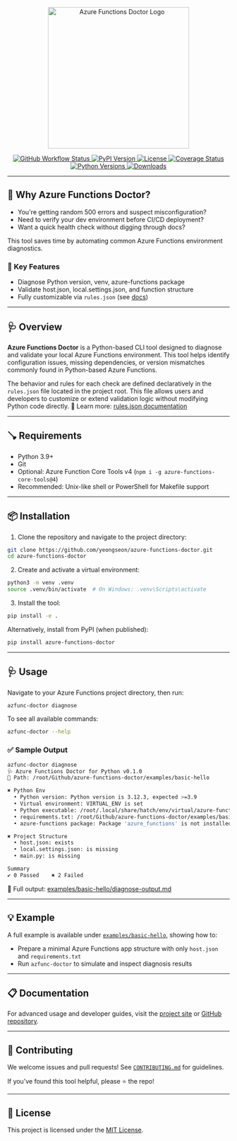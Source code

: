 <p align="center">
  <img src="https://raw.githubusercontent.com/yeongseon/azure-functions-doctor-for-python/main/logo_assets/logo_full.png" alt="Azure Functions Doctor Logo" width="320" />
</p>

<p align="center">
  <a href="https://github.com/yeongseon/azure-functions-doctor-for-python/actions/workflows/deploy.yml">
    <img src="https://github.com/yeongseon/azure-functions-doctor-for-python/actions/workflows/deploy.yml/badge.svg" alt="GitHub Workflow Status" />
  </a>
  <a href="https://pypi.org/project/azure-functions-doctor/">
    <img src="https://img.shields.io/pypi/v/azure-functions-doctor.svg" alt="PyPI Version" />
  </a>
  <a href="LICENSE">
    <img src="https://img.shields.io/github/license/yeongseon/azure-functions-doctor-for-python" alt="License" />
  </a>
  <a href="https://coveralls.io/github/yeongseon/azure-functions-doctor-for-python?branch=main">
    <img src="https://coveralls.io/repos/github/yeongseon/azure-functions-doctor-for-python/badge.svg?branch=main" alt="Coverage Status" />
  </a>
  <a href="https://pypi.org/project/azure-functions-doctor/">
    <img src="https://img.shields.io/pypi/pyversions/azure-functions-doctor" alt="Python Versions" />
  </a>
  <a href="https://pepy.tech/project/azure-functions-doctor">
    <img src="https://pepy.tech/badge/azure-functions-doctor" alt="Downloads" />
  </a>
</p>

---

## 🤔 Why Azure Functions Doctor?

* You're getting random 500 errors and suspect misconfiguration?
* Need to verify your dev environment before CI/CD deployment?
* Want a quick health check without digging through docs?

This tool saves time by automating common Azure Functions environment diagnostics.

### 🚀 Key Features

* Diagnose Python version, venv, azure-functions package
* Validate host.json, local.settings.json, and function structure
* Fully customizable via `rules.json` (see [docs](https://yeongseon.github.io/azure-functions-doctor/rules/))

---

## 🩺 Overview

**Azure Functions Doctor** is a Python-based CLI tool designed to diagnose and validate your local Azure Functions environment.
This tool helps identify configuration issues, missing dependencies, or version mismatches commonly found in Python-based Azure Functions.

The behavior and rules for each check are defined declaratively in the `rules.json` file located in the project root. This file allows users and developers to customize or extend validation logic without modifying Python code directly.
📘 Learn more: [rules.json documentation](https://yeongseon.github.io/azure-functions-doctor/rules/)

---

## 🪠 Requirements

* Python 3.9+
* Git
* Optional: Azure Function Core Tools v4 (`npm i -g azure-functions-core-tools@4`)
* Recommended: Unix-like shell or PowerShell for Makefile support

---

## 📦 Installation

1. Clone the repository and navigate to the project directory:

```bash
git clone https://github.com/yeongseon/azure-functions-doctor.git
cd azure-functions-doctor
```

2. Create and activate a virtual environment:

```bash
python3 -m venv .venv
source .venv/bin/activate  # On Windows: .venv\Scripts\activate
```

3. Install the tool:

```bash
pip install -e .
```

Alternatively, install from PyPI (when published):

```bash
pip install azure-functions-doctor
```

---

## 🩺 Usage

Navigate to your Azure Functions project directory, then run:

```bash
azfunc-doctor diagnose
```

To see all available commands:

```bash
azfunc-doctor --help
```

### ✅ Sample Output

```bash
azfunc-doctor diagnose
🩺 Azure Functions Doctor for Python v0.1.0
📁 Path: /root/Github/azure-functions-doctor/examples/basic-hello

✖ Python Env
  • Python version: Python version is 3.12.3, expected >=3.9
  • Virtual environment: VIRTUAL_ENV is set
  • Python executable: /root/.local/share/hatch/env/virtual/azure-function-doctor/.../bin/python exists
  • requirements.txt: /root/Github/azure-functions-doctor/examples/basic-hello/requirements.txt exists
  • azure-functions package: Package 'azure_functions' is not installed

✖ Project Structure
  • host.json: exists
  • local.settings.json: is missing
  • main.py: is missing

Summary
✔ 0 Passed    ✖ 2 Failed
```

📌 Full output: [examples/basic-hello/diagnose-output.md](examples/basic-hello/diagnose-output.md)

---

## 💡 Example

A full example is available under [`examples/basic-hello`](examples/basic-hello), showing how to:

* Prepare a minimal Azure Functions app structure with only `host.json` and `requirements.txt`
* Run `azfunc-doctor` to simulate and inspect diagnosis results

---

## 📋 Documentation

For advanced usage and developer guides, visit the [project site](https://yeongseon.github.io/azure-functions-doctor-for-python/) or [GitHub repository](https://github.com/yeongseon/azure-functions-doctor-for-python).

---

## 🤝 Contributing

We welcome issues and pull requests!
See [`CONTRIBUTING.md`](CONTRIBUTING.md) for guidelines.

If you’ve found this tool helpful, please ⭐ the repo!

---

## 📄 License

This project is licensed under the [MIT License](LICENSE).
